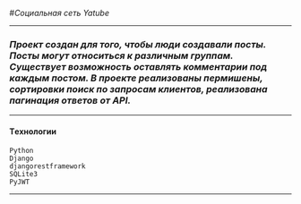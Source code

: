 #_Социальная сеть Yatube_
___
### _Проект создан для того, чтобы люди создавали посты. Посты могут относиться к различным группам. Существует возможность оставлять комментарии под каждым постом. В проекте реализованы пермишены, сортировки поиск по запросам клиентов, реализована пагинация ответов от API._
___

#### __Tехнологии__
```
Python
Django
djangorestframework
SQLite3
PyJWT
```
___________
